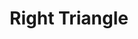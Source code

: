 ---
title: Right Triangle
id: right-triangle
script: /examples/math/right-triangle.js
description: This interactive demonstrates the properties of a right triangle.
input: undefined
tags: undefined
weight: undefined
draft: undefined
---